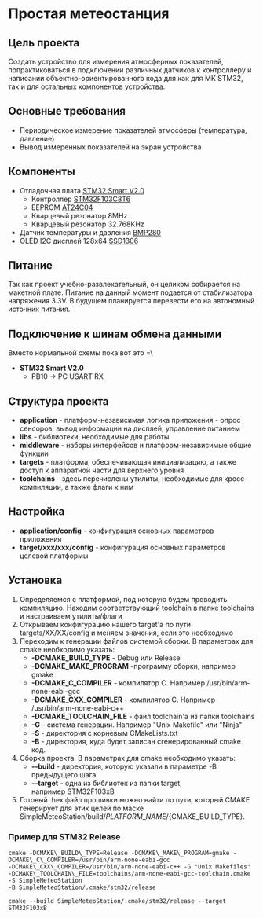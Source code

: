 # Простая метеостанция

## Цель проекта

Создать устройство для измерения атмосферных показателей, попрактиковаться в подключении различных датчиков к 
контроллеру и написании объектно-ориентированного кода для как для МК STM32, так и для остальных компонентов устройства.

## Основные требования

- Периодическое измерение показателей атмосферы (температура, давление)
- Вывод измеренных показателей на экран устройства

## Компоненты

- Отладочная плата [STM32 Smart V2.0](https://stm32-base.org/boards/STM32F103C8T6-STM32-Smart-V2.0.html#Power-LED)
  - Контроллер [STM32F103C8T6](https://www.st.com/resource/en/datasheet/stm32f103c8.pdf)
  - EEPROM [AT24C04](https://ww1.microchip.com/downloads/en/devicedoc/doc0180.pdf)
  - Кварцевый резонатор 8MHz
  - Кварцевый резонатор 32.768KHz
- Датчик температуры и давления 
  [BMP280](https://www.bosch-sensortec.com/media/boschsensortec/downloads/datasheets/bst-bmp280-ds001.pdf)
- OLED I2C дисплей 128x64 
  [SSD1306](https://cdn-shop.adafruit.com/datasheets/SSD1306.pdf)

## Питание

Так как проект учебно-развлекательный, он целиком собирается на макетной плате. Питание на данный момент подается от 
стабилизатора напряжения 3.3V. В будущем планируется перевести его на автономный источник питания.

## Подключение к шинам обмена данными

Вместо нормальной схемы пока вот это =\

- **STM32 Smart V2.0**
  - PB10 -> PC USART RX

## Структура проекта

- **application** - платформ-независимая логика приложения - опрос сенсоров, вывод информации на дисплей, управление 
питанием 
- **libs** - библиотеки, необходимые для работы
- **middleware** - наборы интерфейсов и платформ-независимые общие функции
- **targets** - платформа, обеспечивающая инициализацию, а также доступ к аппаратной части для верхнего уровня
- **toolchains** - здесь перечислены утилиты, необходимые для кросс-компиляции, а также флаги к ним

## Настройка

- **application/config** - конфигурация основных параметров приложения
- **target/xxx/xxx/config** - конфигурация основных параметров целевой платформы

## Установка

1.  Определяемся с платформой, под которую будем проводить компиляцию. Находим соответствующий toolchain в папке 
toolchains и настраиваем утилиты/флаги
2.  Открываем конфигурацию нашего target'а по пути targets/XX/XX/config и меняем значения, если это необходимо
3.  Переходим к генерации файлов системой сборки. В параметрах для cmake необходимо указать:
    - **-DCMAKE\_BUILD\_TYPE** - Debug или Release
    - **-DCMAKE\_MAKE\_PROGRAM** -программу сборки, например gmake
    - **-DCMAKE\_C\_COMPILER** - компилятор C. Например /usr/bin/arm-none-eabi-gcc
    - **-DCMAKE\_CXX\_COMPILER** - компилятор C. Например /usr/bin/arm-none-eabi-c++
    - **-DCMAKE\_TOOLCHAIN\_FILE** - файл toolchain'а из папки toolchains
    - **-G** - система генерации. Например "Unix Makefile" или "Ninja"
    - **-S** - директория с корневым CMakeLists.txt
    - **-B** - директория, куда будет записан сгенерированный cmake код.
4.  Сборка проекта. В параметрах для cmake необходимо указать:
    - **\-\-build** - директория, которую указали в параметре -B предыдущего шага
    - **\-\-target** - одна из библиотек из папки target, например STM32F103xB
5.  Готовый .hex файл прошивки можно найти по пути, который CMAKE генерирует для этих целей 
по маске SimpleMeteoStation/build/${PLATFORM\_NAME}/${CMAKE\_BUILD_TYPE}. 

### Пример для STM32 Release ###

```
cmake -DCMAKE\_BUILD\_TYPE=Release -DCMAKE\_MAKE\_PROGRAM=gmake -DCMAKE\_C\_COMPILER=/usr/bin/arm-none-eabi-gcc 
-DCMAKE\_CXX\_COMPILER=/usr/bin/arm-none-eabi-c++ -G "Unix Makefiles" 
-DCMAKE\_TOOLCHAIN\_FILE=toolchains/arm-none-eabi-gcc-toolchain.cmake -S SimpleMeteoStation 
-B SimpleMeteoStation/.cmake/stm32/release

cmake --build SimpleMeteoStation/.cmake/stm32/release --target STM32F103xB
```